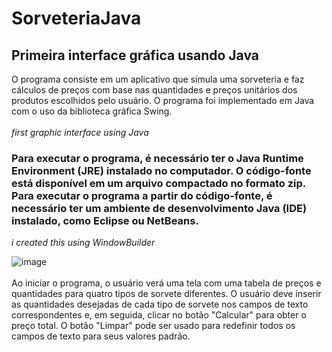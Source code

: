 # SorveteriaJava
## Primeira interface gráfica usando Java <br>
O programa consiste em um aplicativo que simula uma sorveteria e faz cálculos de preços com base nas quantidades e preços unitários dos produtos escolhidos pelo usuário. O programa foi implementado em Java com o uso da biblioteca gráfica Swing. <br><br>
*first graphic interface using Java*<br>

### Para executar o programa, é necessário ter o Java Runtime Environment (JRE) instalado no computador. O código-fonte está disponível em um arquivo compactado no formato zip. Para executar o programa a partir do código-fonte, é necessário ter um ambiente de desenvolvimento Java (IDE) instalado, como Eclipse ou NetBeans.<br>
*i created this using WindowBuilder* <br>

![image](https://user-images.githubusercontent.com/121894013/225777897-83ac5a56-49f4-4c69-9028-393076383bd7.png) <br><br>
Ao iniciar o programa, o usuário verá uma tela com uma tabela de preços e quantidades para quatro tipos de sorvete diferentes. O usuário deve inserir as quantidades desejadas de cada tipo de sorvete nos campos de texto correspondentes e, em seguida, clicar no botão "Calcular" para obter o preço total. O botão "Limpar" pode ser usado para redefinir todos os campos de texto para seus valores padrão.
